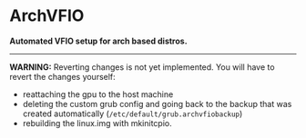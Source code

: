 # ArchVFIO
**Automated VFIO setup for arch based distros.**

---

**WARNING:** Reverting changes is not yet implemented. You will have to revert the changes yourself:

- reattaching the gpu to the host machine
- deleting the custom grub config and going back to the backup that was created automatically (`/etc/default/grub.archvfiobackup`)
- rebuilding the linux.img with mkinitcpio.
